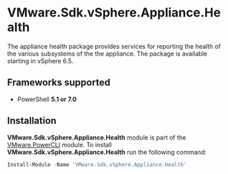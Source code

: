# VMware.Sdk.vSphere.Appliance.Health

The appliance health package provides services for reporting the health of the various subsystems of the the appliance. The package is available starting in vSphere 6.5.

<a name="frameworks-supported"></a>
## Frameworks supported
- PowerShell **5.1 or 7.0**

<a name="installation"></a>
## Installation

**VMware.Sdk.vSphere.Appliance.Health** module is part of the [VMware.PowerCLI](https://www.powershellgallery.com/packages/VMware.PowerCLI) module. To install **VMware.Sdk.vSphere.Appliance.Health** run the following command:

```powershell
Install-Module -Name 'VMware.Sdk.vSphere.Appliance.Health'
```
